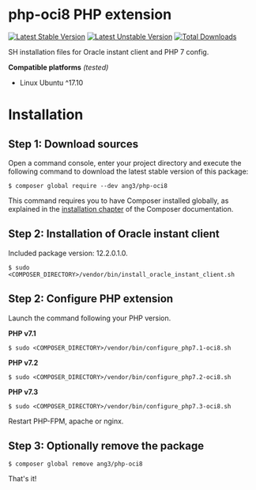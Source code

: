 php-oci8 PHP extension
======================

[![Latest Stable Version](https://poser.pugx.org/ang3/php-oci8/v/stable)](https://packagist.org/packages/ang3/php-oci8) [![Latest Unstable Version](https://poser.pugx.org/ang3/php-oci8/v/unstable)](https://packagist.org/packages/ang3/php-oci8) [![Total Downloads](https://poser.pugx.org/ang3/php-oci8/downloads)](https://packagist.org/packages/ang3/php-oci8)

SH installation files for Oracle instant client and PHP 7 config.

**Compatible platforms** *(tested)*

- Linux Ubuntu ^17.10

Installation
============

Step 1: Download sources
------------------------

Open a command console, enter your project directory and execute the
following command to download the latest stable version of this package:

```console
$ composer global require --dev ang3/php-oci8
```

This command requires you to have Composer installed globally, as explained
in the [installation chapter](https://getcomposer.org/doc/00-intro.md)
of the Composer documentation.

Step 2: Installation of Oracle instant client
---------------------------------------------

Included package version: 12.2.0.1.0.

```console
$ sudo <COMPOSER_DIRECTORY>/vendor/bin/install_oracle_instant_client.sh
```

Step 2: Configure PHP extension
-------------------------------

Launch the command following your PHP version.

**PHP v7.1**
```console
$ sudo <COMPOSER_DIRECTORY>/vendor/bin/configure_php7.1-oci8.sh
```

**PHP v7.2**
```console
$ sudo <COMPOSER_DIRECTORY>/vendor/bin/configure_php7.2-oci8.sh
```

**PHP v7.3**
```console
$ sudo <COMPOSER_DIRECTORY>/vendor/bin/configure_php7.3-oci8.sh
```

Restart PHP-FPM, apache or nginx.

Step 3: Optionally remove the package
-------------------------------------

```console
$ composer global remove ang3/php-oci8
```

That's it!